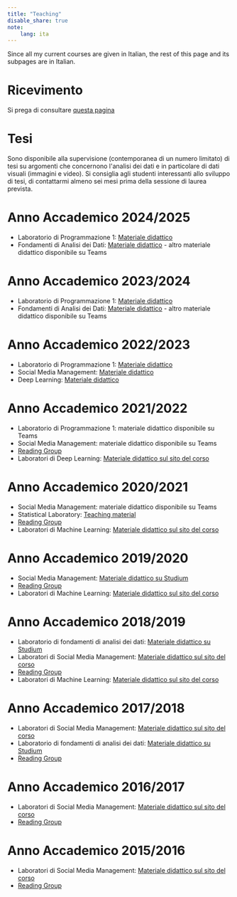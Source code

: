 ```yaml
---
title: "Teaching"
disable_share: true
note:
    lang: ita
---
```

Since all my current courses are given in Italian, the rest of this page and its subpages are in Italian.

# Ricevimento
Si prega di consultare [questa pagina](/ricevimento)

# Tesi
Sono disponibile alla supervisione (contemporanea di un numero limitato) di tesi su argomenti che concernono l'analisi dei dati e in particolare di dati visuali (immagini e video). Si consiglia agli studenti interessanti allo sviluppo di tesi, di contattarmi almeno sei mesi prima della sessione di laurea prevista.

# Anno Accademico 2024/2025
 * Laboratorio di Programmazione 1: <a href="prog1/2425">Materiale didattico</a>
 * Fondamenti di Analisi dei Dati: <a href="https://antoninofurnari.github.io/fadlecturenotes/">Materiale didattico</a> - altro materiale didattico disponibile su Teams

# Anno Accademico 2023/2024
 * Laboratorio di Programmazione 1: <a href="prog1/2324">Materiale didattico</a>
 * Fondamenti di Analisi dei Dati: <a href="https://antoninofurnari.github.io/fadlecturenotes2324/">Materiale didattico</a> - altro materiale didattico disponibile su Teams

# Anno Accademico 2022/2023
 * Laboratorio di Programmazione 1: <a href="prog1/2223">Materiale didattico</a>
 * Social Media Management: <a href="smm/2223">Materiale didattico</a>
 * Deep Learning: <a href="deeplearning/2223">Materiale didattico</a>

# Anno Accademico 2021/2022
 * Laboratorio di Programmazione 1: materiale didattico disponibile su Teams
 * Social Media Management: materiale didattico disponibile su Teams
 * [Reading Group](https://iplab.dmi.unict.it/ReadingGroup/2021-2022)
 * Laboratori di Deep Learning: <a href="https://www.dmi.unict.it/farinella/DL">Materiale didattico sul sito del corso</a>

# Anno Accademico 2020/2021
 * Social Media Management: materiale didattico disponibile su Teams
 * Statistical Laboratory: <a href="https://www.antoninofurnari.it/statlab2021/LectureNotesBook.pdf">Teaching material</a>
 * [Reading Group](https://iplab.dmi.unict.it/ReadingGroup/2020-2021)
 * Laboratori di Machine Learning: <a href="https://www.dmi.unict.it/farinella/ML">Materiale didattico sul sito del corso</a>

# Anno Accademico 2019/2020
 * Social Media Management: [Materiale didattico su Studium](https://studium.unict.it/dokeos/2020/courses/18694/)
 * [Reading Group](https://iplab.dmi.unict.it/ReadingGroup/2019-2020)
 * Laboratori di Machine Learning: <a href="https://www.dmi.unict.it/farinella/ML">Materiale didattico sul sito del corso</a>

# Anno Accademico 2018/2019
 * Laboratorio di fondamenti di analisi dei dati: [Materiale didattico su Studium](http://studium.unict.it/dokeos/2019/courses/15005/)
 * Laboratori di Social Media Management: [Materiale didattico sul sito del corso](http://www.dmi.unict.it/farinella/)
 * [Reading Group](https://iplab.dmi.unict.it/ReadingGroup/2018-2019)
 * Laboratori di Machine Learning: <a href="https://www.dmi.unict.it/farinella/ML">Materiale didattico sul sito del corso</a>

# Anno Accademico 2017/2018
 * Laboratori di Social Media Management: [Materiale didattico sul sito del corso](http://www.dmi.unict.it/farinella/SMM/)
 * Laboratorio di fondamenti di analisi dei dati: [Materiale didattico su Studium](http://studium.unict.it/dokeos/2018/courses/9053/)
 * [Reading Group](https://iplab.dmi.unict.it/ReadingGroup/2017-2018)

# Anno Accademico 2016/2017
 * Laboratori di Social Media Management: [Materiale didattico sul sito del corso](http://www.dmi.unict.it/farinella/SMM/)
 * [Reading Group](https://iplab.dmi.unict.it/ReadingGroup/2016-2017)

# Anno Accademico 2015/2016
 * Laboratori di Social Media Management: [Materiale didattico sul sito del corso](http://www.dmi.unict.it/farinella/SMM/)
 * [Reading Group](https://iplab.dmi.unict.it/ReadingGroup/2015-2016)
